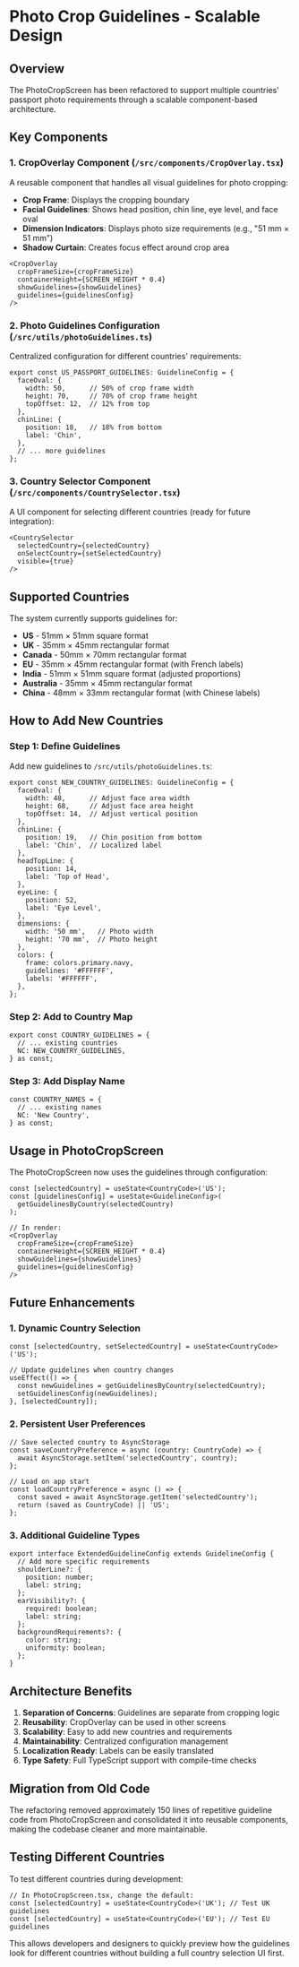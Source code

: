 # Photo Crop Guidelines - Scalable Design

## Overview

The PhotoCropScreen has been refactored to support multiple countries' passport photo requirements through a scalable component-based architecture.

## Key Components

### 1. CropOverlay Component (`/src/components/CropOverlay.tsx`)

A reusable component that handles all visual guidelines for photo cropping:

- **Crop Frame**: Displays the cropping boundary
- **Facial Guidelines**: Shows head position, chin line, eye level, and face oval
- **Dimension Indicators**: Displays photo size requirements (e.g., "51 mm × 51 mm")
- **Shadow Curtain**: Creates focus effect around crop area

```tsx
<CropOverlay
  cropFrameSize={cropFrameSize}
  containerHeight={SCREEN_HEIGHT * 0.4}
  showGuidelines={showGuidelines}
  guidelines={guidelinesConfig}
/>
```

### 2. Photo Guidelines Configuration (`/src/utils/photoGuidelines.ts`)

Centralized configuration for different countries' requirements:

```tsx
export const US_PASSPORT_GUIDELINES: GuidelineConfig = {
  faceOval: {
    width: 50,      // 50% of crop frame width
    height: 70,     // 70% of crop frame height
    topOffset: 12,  // 12% from top
  },
  chinLine: {
    position: 18,   // 18% from bottom
    label: 'Chin',
  },
  // ... more guidelines
};
```

### 3. Country Selector Component (`/src/components/CountrySelector.tsx`)

A UI component for selecting different countries (ready for future integration):

```tsx
<CountrySelector
  selectedCountry={selectedCountry}
  onSelectCountry={setSelectedCountry}
  visible={true}
/>
```

## Supported Countries

The system currently supports guidelines for:

- **US** - 51mm × 51mm square format
- **UK** - 35mm × 45mm rectangular format  
- **Canada** - 50mm × 70mm rectangular format
- **EU** - 35mm × 45mm rectangular format (with French labels)
- **India** - 51mm × 51mm square format (adjusted proportions)
- **Australia** - 35mm × 45mm rectangular format
- **China** - 48mm × 33mm rectangular format (with Chinese labels)

## How to Add New Countries

### Step 1: Define Guidelines

Add new guidelines to `/src/utils/photoGuidelines.ts`:

```tsx
export const NEW_COUNTRY_GUIDELINES: GuidelineConfig = {
  faceOval: {
    width: 48,      // Adjust face area width
    height: 68,     // Adjust face area height  
    topOffset: 14,  // Adjust vertical position
  },
  chinLine: {
    position: 19,   // Chin position from bottom
    label: 'Chin',  // Localized label
  },
  headTopLine: {
    position: 14,
    label: 'Top of Head',
  },
  eyeLine: {
    position: 52,
    label: 'Eye Level',
  },
  dimensions: {
    width: '50 mm',   // Photo width
    height: '70 mm',  // Photo height
  },
  colors: {
    frame: colors.primary.navy,
    guidelines: '#FFFFFF',
    labels: '#FFFFFF',
  },
};
```

### Step 2: Add to Country Map

```tsx
export const COUNTRY_GUIDELINES = {
  // ... existing countries
  NC: NEW_COUNTRY_GUIDELINES,
} as const;
```

### Step 3: Add Display Name

```tsx
const COUNTRY_NAMES = {
  // ... existing names
  NC: 'New Country',
} as const;
```

## Usage in PhotoCropScreen

The PhotoCropScreen now uses the guidelines through configuration:

```tsx
const [selectedCountry] = useState<CountryCode>('US');
const [guidelinesConfig] = useState<GuidelineConfig>(
  getGuidelinesByCountry(selectedCountry)
);

// In render:
<CropOverlay
  cropFrameSize={cropFrameSize}
  containerHeight={SCREEN_HEIGHT * 0.4}
  showGuidelines={showGuidelines}
  guidelines={guidelinesConfig}
/>
```

## Future Enhancements

### 1. Dynamic Country Selection

```tsx
const [selectedCountry, setSelectedCountry] = useState<CountryCode>('US');

// Update guidelines when country changes
useEffect(() => {
  const newGuidelines = getGuidelinesByCountry(selectedCountry);
  setGuidelinesConfig(newGuidelines);
}, [selectedCountry]);
```

### 2. Persistent User Preferences

```tsx
// Save selected country to AsyncStorage
const saveCountryPreference = async (country: CountryCode) => {
  await AsyncStorage.setItem('selectedCountry', country);
};

// Load on app start
const loadCountryPreference = async () => {
  const saved = await AsyncStorage.getItem('selectedCountry');
  return (saved as CountryCode) || 'US';
};
```

### 3. Additional Guideline Types

```tsx
export interface ExtendedGuidelineConfig extends GuidelineConfig {
  // Add more specific requirements
  shoulderLine?: {
    position: number;
    label: string;
  };
  earVisibility?: {
    required: boolean;
    label: string;
  };
  backgroundRequirements?: {
    color: string;
    uniformity: boolean;
  };
}
```

## Architecture Benefits

1. **Separation of Concerns**: Guidelines are separate from cropping logic
2. **Reusability**: CropOverlay can be used in other screens
3. **Scalability**: Easy to add new countries and requirements
4. **Maintainability**: Centralized configuration management
5. **Localization Ready**: Labels can be easily translated
6. **Type Safety**: Full TypeScript support with compile-time checks

## Migration from Old Code

The refactoring removed approximately 150 lines of repetitive guideline code from PhotoCropScreen and consolidated it into reusable components, making the codebase cleaner and more maintainable.

## Testing Different Countries

To test different countries during development:

```tsx
// In PhotoCropScreen.tsx, change the default:
const [selectedCountry] = useState<CountryCode>('UK'); // Test UK guidelines
const [selectedCountry] = useState<CountryCode>('EU'); // Test EU guidelines
```

This allows developers and designers to quickly preview how the guidelines look for different countries without building a full country selection UI first.
